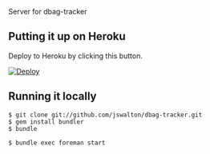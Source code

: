 Server for dbag-tracker


## Putting it up on Heroku

Deploy to Heroku by clicking this button.

[![Deploy](https://www.herokucdn.com/deploy/button.png)](https://heroku.com/deploy)

## Running it locally

```
$ git clone git://github.com/jswalton/dbag-tracker.git
$ gem install bundler
$ bundle
```

```
$ bundle exec foreman start
```


